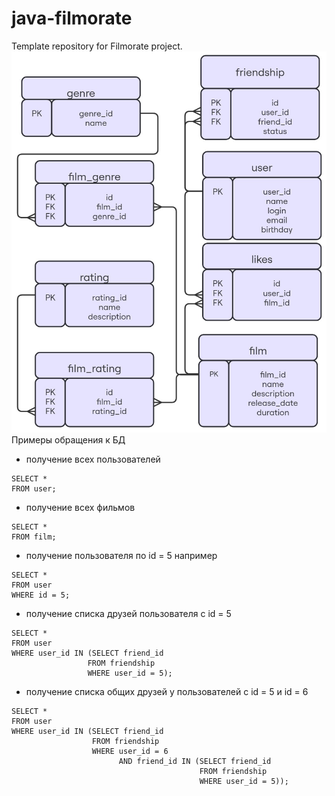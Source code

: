 # java-filmorate
Template repository for Filmorate project.
![диаграмма бд](https://github.com/fcevt/java-filmorate/blob/add-database/ER%20diagram.jpg)
Примеры обращения к БД  
- получение всех пользователей
```
SELECT *
FROM user;
``` 
- получение всех фильмов
```
SELECT *
FROM film;
```
- получение пользователя по id = 5 например 
```
SELECT *
FROM user
WHERE id = 5;
```
- получение списка друзей пользователя с id = 5
```
SELECT *
FROM user
WHERE user_id IN (SELECT friend_id
                 FROM friendship
                 WHERE user_id = 5);
```
- получение списка общих друзей у пользователей с id = 5 и id = 6
```
SELECT *
FROM user
WHERE user_id IN (SELECT friend_id
                  FROM friendship
                  WHERE user_id = 6
                        AND friend_id IN (SELECT friend_id
                                          FROM friendship
                                          WHERE user_id = 5));
```
